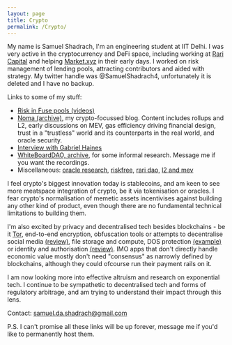 ```yaml
---
layout: page
title: Crypto
permalink: /Crypto/
---
```


My name is Samuel Shadrach, I'm an engineering student at IIT Delhi. I was very active in the cryptocurrency and DeFi space, including working at [Rari Capital](http://rari.capital/) and helping [Market.xyz](http://market.xyz/) in their early days. I worked on risk management of lending pools, attracting contributors and aided with strategy. My twitter handle was @SamuelShadrach4, unfortunately it is deleted and I have no backup.

Links to some of my stuff:

 - [Risk in Fuse pools (videos)](https://drive.google.com/file/d/1vejTh16omTQ0JuBWunc-oTnB7xsgePu0/view?usp=sharing)
 - [Noma (archive)](https://github.com/samueldashadrach/noma-archive), my crypto-focussed blog. Content includes rollups and L2, early discussions on MEV, gas efficiency driving financial design, trust in a "trustless" world and its counterparts in the real world, and oracle security.
 - [Interview with Gabriel Haines](https://www.youtube.com/watch?v=y3UIUKJVQY8)
 - [WhiteBoardDAO, archive](https://github.com/samueldashadrach/whiteboardDAO-archive), for some informal research. Message me if you want the recordings.
 - Miscellaneous: [oracle research](https://gov.uniswap.org/t/uni-should-become-an-oracle-token/11988/30), [riskfree](https://emilythemeily.medium.com/who-wants-a-risk-free-18-1acda3952ce2), [rari dao](https://medium.com/rari-capital/version-2-the-future-of-the-rari-capital-dao-9d2c37027752), [l2 and mev](https://docs.google.com/presentation/d/1uX2JAGpz4KTb_91kHHmniVR5cNiqOCFTIqI2VWcxAAI/edit#slide=id.p)

I feel crypto's biggest innovation today is stablecoins, and am keen to see more meatspace integration of crypto, be it via tokenisation or oracles. I fear crypto's normalisation of memetic assets incentivises against building any other kind of product, even though there are no fundamental technical limitations to building them.

I'm also excited by privacy and decentralised tech besides blockchains - be it [Tor](https://skerritt.blog/how-does-tor-really-work/), end-to-end encryption, obfuscation tools or attempts to decentralise social media [(review)](https://matrix.org/_matrix/media/r0/download/twitter.modular.im/981b258141aa0b197804127cd2f7d298757bad20), file storage and compute, DOS protection [(example)](https://ethresear.ch/t/decentralised-cloudflare-using-rln-and-rich-user-identities/10774) or identity and authorisation [(review)](https://arxiv.org/abs/2008.05300). IMO apps that don't directly handle economic value mostly don't need "consensus" as narrowly defined by blockchains, although they could ofcourse run their payment rails on it.

I am now looking more into effective altruism and research on exponential tech. I continue to be sympathetic to decentralised tech and forms of regulatory arbitrage, and am trying to understand their impact through this lens.

Contact: samuel.da.shadrach@gmail.com

P.S. I can't promise all these links will be up forever, message me if you'd like to permanently host them.
